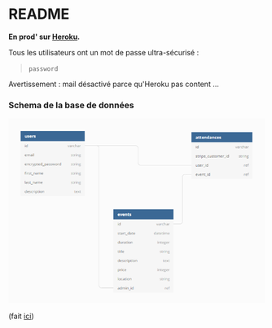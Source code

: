 # README

**En prod' sur [Heroku](https://evntmgmt.herokuapp.com/).**

Tous les utilisateurs ont un mot de passe ultra-sécurisé :

> `password`

Avertissement : mail désactivé parce qu'Heroku pas content ...


### Schema de la base de données

![eventmgmt db schema](./readme_assets/eventmgmt_schema.png "eventmgmt db schema")

(fait [ici](https://dbdiagram.io/d/5c5e7fb47db47000147036ce))

